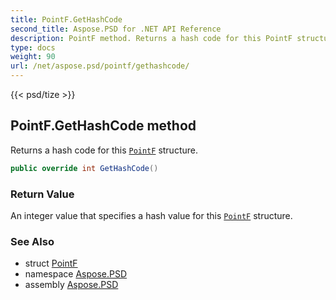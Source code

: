 ```yaml
---
title: PointF.GetHashCode
second_title: Aspose.PSD for .NET API Reference
description: PointF method. Returns a hash code for this PointF structure
type: docs
weight: 90
url: /net/aspose.psd/pointf/gethashcode/
---
```

{{< psd/tize >}}
## PointF.GetHashCode method

Returns a hash code for this [`PointF`](../) structure.

```csharp
public override int GetHashCode()
```

### Return Value

An integer value that specifies a hash value for this [`PointF`](../) structure.

### See Also

* struct [PointF](../)
* namespace [Aspose.PSD](../../pointf/)
* assembly [Aspose.PSD](../../../)


